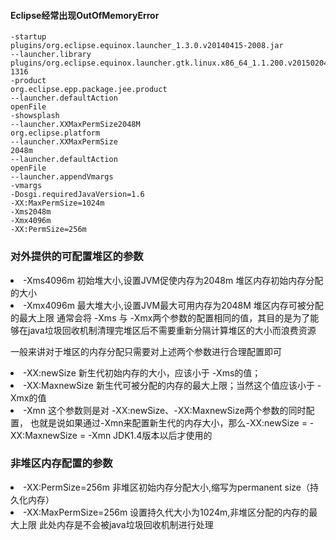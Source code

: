 #### Eclipse经常出现OutOfMemoryError

```  
-startup
plugins/org.eclipse.equinox.launcher_1.3.0.v20140415-2008.jar
--launcher.library
plugins/org.eclipse.equinox.launcher.gtk.linux.x86_64_1.1.200.v20150204-1316
-product
org.eclipse.epp.package.jee.product
--launcher.defaultAction
openFile
-showsplash
--launcher.XXMaxPermSize2048M
org.eclipse.platform
--launcher.XXMaxPermSize
2048m
--launcher.defaultAction
openFile
--launcher.appendVmargs
-vmargs
-Dosgi.requiredJavaVersion=1.6
-XX:MaxPermSize=1024m
-Xms2048m
-Xmx4096m
-XX:PermSize=256m  
```  

### 对外提供的可配置堆区的参数
<li>-Xms4096m
初始堆大小,设置JVM促使内存为2048m
堆区内存初始内存分配的大小

<li>-Xmx4096m
最大堆大小,设置JVM最大可用内存为2048M
堆区内存可被分配的最大上限
通常会将 -Xms 与 -Xmx两个参数的配置相同的值，其目的是为了能够在java垃圾回收机制清理完堆区后不需要重新分隔计算堆区的大小而浪费资源

一般来讲对于堆区的内存分配只需要对上述两个参数进行合理配置即可


<li>-XX:newSize
新生代初始内存的大小，应该小于 -Xms的值；

<li>-XX:MaxnewSize
新生代可被分配的内存的最大上限；当然这个值应该小于 -Xmx的值

<li>-Xmn
这个参数则是对 -XX:newSize、-XX:MaxnewSize两个参数的同时配置，
也就是说如果通过-Xmn来配置新生代的内存大小，那么-XX:newSize = -XX:MaxnewSize = -Xmn
JDK1.4版本以后才使用的


### 非堆区内存配置的参数
<li>-XX:PermSize=256m  
非堆区初始内存分配大小,缩写为permanent size（持久化内存）

<li>-XX:MaxPermSize=256m
设置持久代大小为1024m,非堆区分配的内存的最大上限
此处内存是不会被java垃圾回收机制进行处理


